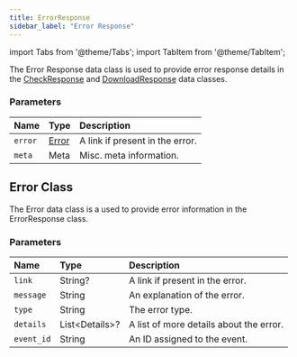 ```yaml
---
title: ErrorResponse
sidebar_label: "Error Response"
---
```


import Tabs from '@theme/Tabs';
import TabItem from '@theme/TabItem';

The Error Response data class is used to provide error response details in the [CheckResponse](./check-response) and [DownloadResponse](./download-response) data classes.

### Parameters

Name | Type | Description
:------ | :------ | :------
`error` | [Error](./error-response#error-class) | A link if present in the error.
`meta` | Meta | Misc. meta information.

## Error Class

The Error data class is a used to provide error information in the ErrorResponse class.

### Parameters

Name | Type | Description
:------ | :------ | :------
`link` | String? | A link if present in the error.
`message` | String | An explanation of the error.
`type` | String | The error type.
`details` | List&lt;Details>? | A list of more details about the error.
`event_id` | String | An ID assigned to the event.
